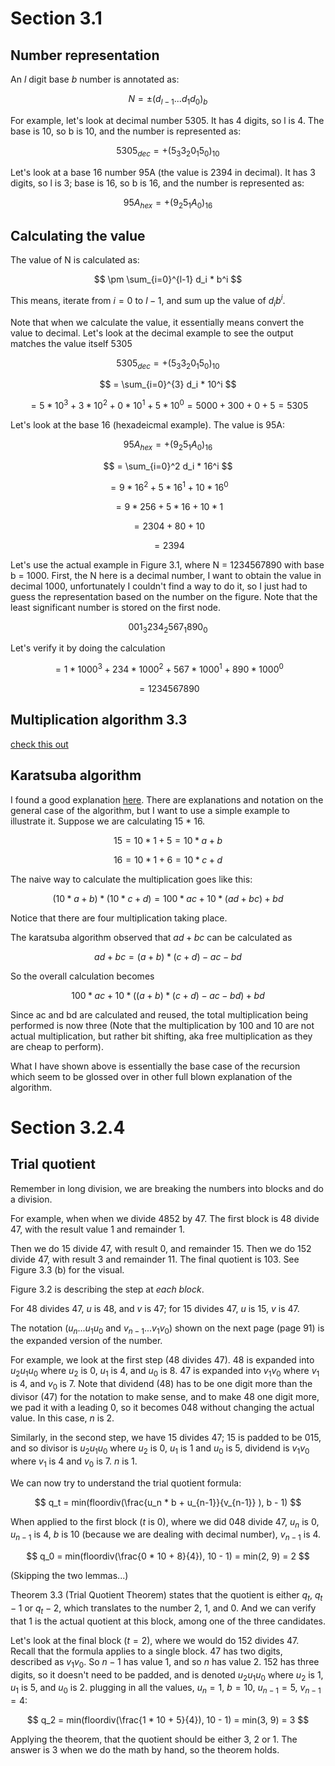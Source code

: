 # Section 3.1

## Number representation

An $l$ digit base $b$ number is annotated as:

$$N = \pm(d_{l-1} ...d_1d_0)_b$$

For example, let's look at decimal number 5305. It has 4 digits, so l is 4. The
base is 10, so b is 10, and the number is represented as:

$$ 5305_{dec} = +(5_{3}3_{2}0_{1}5_{0})_{10} $$

Let's look at a base 16 number 95A (the value is 2394 in decimal). It has
3 digits, so l is 3; base is 16, so b is 16, and the number is represented as:

$$ 95A_{hex} = +(9_{2}5_{1}A_{0})_{16} $$

## Calculating the value

The value of N is calculated as:

$$ \pm \sum_{i=0}^{l-1} d_i * b^i $$

This means, iterate from $i=0$ to $l-1$, and sum up the value of $d_i b^i$.

Note that when we calculate the value, it essentially means convert the value to decimal. 
Let's look at the decimal example to see the output matches the value itself 5305

$$ 5305_{dec} = +(5_{3}3_{2}0_{1}5_{0})_{10} $$

$$  = \sum_{i=0}^{3} d_i * 10^i  $$

$$ = 5 * 10^3 + 3 * 10^2 + 0 * 10^1 + 5 * 10^0 = 5000 + 300 + 0 + 5 = 5305 $$

Let's look at the base 16 (hexadeicmal example). The value is 95A:

$$ 95A_{hex} = +(9_{2}5_{1}A_{0})_{16} $$

$$ = \sum_{i=0}^2 d_i * 16^i $$

$$ = 9 * 16^2 + 5 * 16^1 + 10 * 16^0 $$

$$ = 9 * 256 + 5 * 16 + 10 * 1 $$

$$ = 2304 + 80 + 10 $$

$$ = 2394 $$

Let's use the actual example in Figure 3.1, where
N = 1234567890 with base b = 1000. First, the N here
is a decimal number, I want to obtain the value in
decimal 1000, unfortunately I couldn't find a way to 
do it, so I just had to guess the representation based on the number on the figure. Note that the least 
significant number is stored on the first node.

$$ 001_{3}234_{2}567_{1}890_{0} $$

Let's verify it by doing the calculation

$$ = 1 * 1000^3 + 234 * 1000^2 + 567 * 1000^1 + 890 * 1000^0 $$

$$ = 1234567890 $$


## Multiplication algorithm 3.3

[check this out](01_algorithm_3_3.py)

## Karatsuba algorithm

I found a good explanation [here](https://www.youtube.com/watch?v=JCbZayFr9RE).
There are explanations and notation on the general case of the algorithm, but
I want to use a simple example to illustrate it. Suppose we are calculating
15 * 16.

$$ 15 = 10 * 1 + 5 = 10 * a + b $$

$$ 16 = 10 * 1 + 6 = 10 * c + d $$

The naive way to calculate the multiplication goes like this:

$$ (10 * a + b) * (10 * c + d) = 100 * ac + 10 * (ad + bc) + bd $$

Notice that there are four multiplication taking place.

The karatsuba algorithm observed that $ad + bc$ can be calculated as

$$ ad + bc = (a + b) * (c + d) - ac - bd $$

So the overall calculation becomes

$$ 100 * ac + 10 * ((a + b) * (c + d) - ac - bd) + bd $$

Since ac and bd are calculated and reused, the total multiplication being
performed is now three (Note that the multiplication by 100 and 10 are not 
actual multiplication, but rather bit shifting, aka free multiplication as
they are cheap to perform).

What I have shown above is essentially the base case of the recursion which
seem to be glossed over in other full blown explanation of the algorithm.

# Section 3.2.4

## Trial quotient

Remember in long division, we are breaking the numbers into blocks and do a 
division. 

For example, when when we divide 4852 by 47. The first block is
48 divide 47, with the result value 1 and remainder 1. 

Then we do 15 divide 47, with result 0, and remainder 15. Then we do 152 divide 47, with result 3
and remainder 11. The final quotient is 103. See Figure 3.3 (b) for the visual.

Figure 3.2 is describing the step at *each block*.

For $48$ divides $47$, $u$ is $48$, and
$v$ is $47$; for $15$ divides $47$, $u$ is $15$, $v$ is $47$. 

The notation ($u_n...u_1u_0$ and $v_{n-1}...v_1v_0$) shown on the next page
(page 91) is the expanded version of the number.

For example, we look at the first
step ($48$ divides $47$). $48$ is expanded into $u_2u_1u_0$ where $u_2$ is 0, $u_1$ is 4,
and $u_0$ is 8. $47$ is expanded into $v_1v_0$ where $v_1$ is $4$, and $v_0$ is $7$. Note
that dividend ($48$) has to be one digit more than the divisor ($47$) for the notation
to make sense, and to make $48$ one digit more, we pad it with a leading $0$, so it becomes
$048$ without changing the actual value. In this case, $n$ is $2$.

Similarly, in the second step, we have $15$ divides $47$; $15$ is padded to be $015$, and
so divisor is $u_2u_1u_0$ where $u_2$ is $0$, $u_1$ is $1$ and $u_0$ is $5$, dividend
is $v_1v_0$ where $v_1$ is $4$ and $v_0$ is $7$. $n$ is $1$.

We can now try to understand the trial quotient formula:

$$ q_t = min(floordiv(\frac{u_n * b + u_{n-1}}{v_{n-1}} ), b - 1) $$

When applied to the first block ($t$ is $0$), where we did $048$ divide $47$, $u_n$ is $0$, 
$u_{n-1}$ is $4$, $b$ is $10$ (because we are dealing with decimal number), 
$v_{n-1}$ is $4$.

$$ q_0 = min(floordiv(\frac{0 * 10 + 8}{4}), 10 - 1) = min(2, 9) = 2 $$

(Skipping the two lemmas...)

Theorem 3.3 (Trial Quotient Theorem) states that the quotient is either $q_t$,
$q_t-1$ or $q_t-2$, which translates to the number $2$, $1$, and $0$. And we can 
verify that $1$ is the actual quotient at this block, among one of the three
candidates. 

Let's look at the final block ($t = 2$), where we would do $152$ divides $47$.
Recall that the formula applies to a single block. $47$ has two digits, 
described as $v_1v_0$. So $n-1$ has value $1$, and so $n$ has value $2$. $152$
has three digits, so it doesn't need to be padded, and is denoted $u_2u_1u_0$
where $u_2$ is $1$, $u_1$ is $5$, and $u_0$ is $2$. plugging in all the values, 
$u_n = 1$, $b = 10$, $u_{n-1} = 5$, $v_{n-1} = 4$:

$$ q_2 = min(floordiv(\frac{1 * 10 + 5}{4}), 10 - 1) = min(3, 9) = 3 $$

Applying the theorem, that the quotient should be either $3$, $2$ or $1$. The
answer is 3 when we do the math by hand, so the theorem holds.